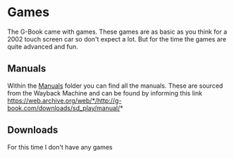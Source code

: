 # Games
The G-Book came with games. These games are as basic as you think for a 2002 touch screen car so don't expect a lot. But for the time the games are quite advanced and fun.

## Manuals
Within the [Manuals](./Manuals) folder you can find all the manuals. These are
sourced from the Wayback Machine and can be found by informing this link 
https://web.archive.org/web/*/http://g-book.com/downloads/sd_play/manual/*


## Downloads
For this time I don't have any games 